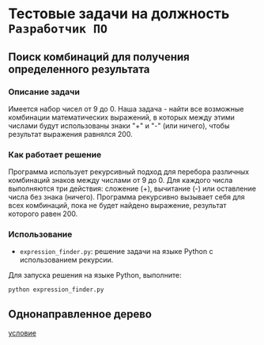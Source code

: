 # Тестовые задачи на должность `Разработчик ПО`

## Поиск комбинаций для получения определенного результата

### Описание задачи

Имеется набор чисел от 9 до 0. Наша задача - найти все возможные комбинации математических выражений, в которых между этими числами будут использованы знаки "+" и "-" (или ничего), чтобы результат выражения равнялся 200.

### Как работает решение

Программа использует рекурсивный подход для перебора различных комбинаций знаков между числами от 9 до 0. Для каждого числа выполняются три действия: сложение (+), вычитание (-) или оставление числа без знака (ничего). Программа рекурсивно вызывает себя для всех комбинаций, пока не будет найдено выражение, результат которого равен 200.

### Использование


- `expression_finder.py`: решение задачи на языке Python с использованием рекурсии.

Для запуска решения на языке Python, выполните:
```
python expression_finder.py
```

## Однонаправленное дерево

[условие](./однонаправленное%20дерево.jpg)